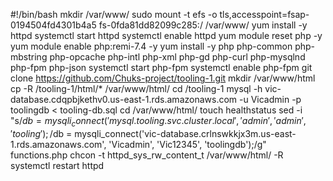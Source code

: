 #!/bin/bash
mkdir /var/www/
sudo mount -t efs -o tls,accesspoint=fsap-0194504fd4301b4a5 fs-0fda81dd82099c285:/ /var/www/
yum install -y httpd 
systemctl start httpd
systemctl enable httpd
yum module reset php -y
yum module enable php:remi-7.4 -y
yum install -y php php-common php-mbstring php-opcache php-intl php-xml php-gd php-curl php-mysqlnd php-fpm php-json
systemctl start php-fpm
systemctl enable php-fpm
git clone https://github.com/Chuks-project/tooling-1.git
mkdir /var/www/html
cp -R /tooling-1/html/*  /var/www/html/
cd /tooling-1
mysql -h vic-database.cdqpbjkethv0.us-east-1.rds.amazonaws.com -u Vicadmin -p toolingdb < tooling-db.sql
cd /var/www/html/
touch healthstatus
sed -i "s/$db = mysqli_connect('mysql.tooling.svc.cluster.local', 'admin', 'admin', 'tooling');/$db = mysqli_connect('vic-database.crlnswkkjx3m.us-east-1.rds.amazonaws.com', 'Vicadmin', 'Vic12345', 'toolingdb');/g" functions.php
chcon -t httpd_sys_rw_content_t /var/www/html/ -R
systemctl restart httpd







